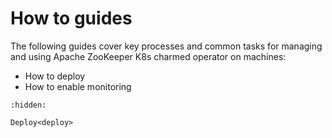 # How to guides

The following guides cover key processes and common tasks for managing and using Apache ZooKeeper K8s charmed operator on machines:

* How to deploy
* How to enable monitoring

```{toctree}
:hidden:

Deploy<deploy>
```
